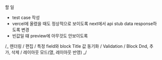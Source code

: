 할 일

- test case 작성
- vercel에 올렸을 때도 정상적으로 보이도록 next에서 api stub data response하도록 변경
- 빈값일 떄 preview에 아무것도 안보이도록

/_ 렌더링 / 편집 / 특정 field와 block Title 값 동기화 / Validation / Block Dnd, 추가, 삭제 / 레이아웃 모드(열, 레이아웃 반영) _/
